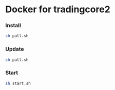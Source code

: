 # Docker for tradingcore2 

### Install

``` sh
sh pull.sh
```

### Update

``` sh
sh pull.sh
```

### Start

``` sh
sh start.sh
```